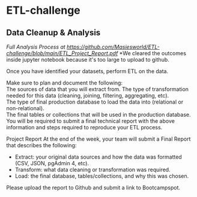 # ETL-challenge
## Data Cleanup &amp; Analysis 
*Full Analysis Process at https://github.com/Masiesworld/ETL-challenge/blob/main/ETL_Project_Report.pdf*
*We cleared the outcomes inside jupyter notebook because it's too large to upload to github. 

Once you have identified your datasets, perform ETL on the data. 

Make sure to plan and document the following:  
The sources of data that you will extract from.  The type of transformation needed for this data (cleaning, joining, filtering, aggregating, etc).  
The type of final production database to load the data into (relational or non-relational).  
The final tables or collections that will be used in the production database.  
You will be required to submit a final technical report with the above information and steps required to reproduce your ETL process.  

Project Report At the end of the week, your team will submit a Final Report that describes the following:  
* Extract: your original data sources and how the data was formatted (CSV, JSON, pgAdmin 4, etc).  
* Transform: what data cleaning or transformation was required.  
* Load: the final database, tables/collections, and why this was chosen.  

Please upload the report to Github and submit a link to Bootcampspot.
